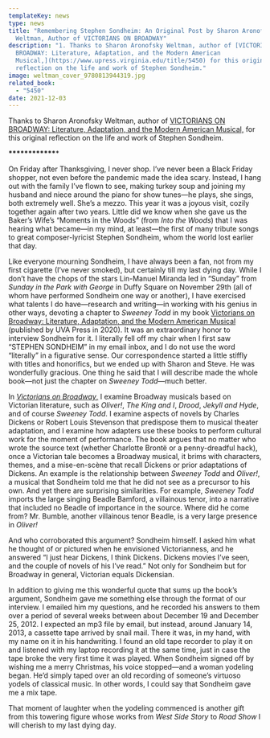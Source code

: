 ```yaml
---
templateKey: news
type: news
title: "Remembering Stephen Sondheim: An Original Post by Sharon Aronofsky
  Weltman, Author of VICTORIANS ON BROADWAY"
description: "1. Thanks to Sharon Aronofsky Weltman, author of [VICTORIANS ON
  BROADWAY: Literature, Adaptation, and the Modern American
  Musical,](https://www.upress.virginia.edu/title/5450) for this original
  reflection on the life and work of Stephen Sondheim."
image: weltman_cover_9780813944319.jpg
related_book:
  - "5450"
date: 2021-12-03
---
```

Thanks to Sharon Aronofsky Weltman, author of [VICTORIANS ON BROADWAY: Literature, Adaptation, and the Modern American Musical,](https://www.upress.virginia.edu/title/5450) for this original reflection on the life and work of Stephen Sondheim.

**\*\*\*\*\*\*\*\*\*\*\*\****

On Friday after Thanksgiving, I never shop. I’ve never been a Black Friday shopper, not even before the pandemic made the idea scary. Instead, I hang out with the family I’ve flown to see, making turkey soup and joining my husband and niece around the piano for show tunes—he plays, she sings, both extremely well. She’s a mezzo. This year it was a joyous visit, cozily together again after two years. Little did we know when she gave us the Baker’s Wife’s “Moments in the Woods” (from *Into the Woods*) that I was hearing what became—in my mind, at least—the first of many tribute songs to great composer-lyricist Stephen Sondheim, whom the world lost earlier that day.

Like everyone mourning Sondheim, I have always been a fan, not from my first cigarette (I’ve never smoked), but certainly till my last dying day. While I don’t have the chops of the stars Lin-Manuel Miranda led in “Sunday” from *Sunday in the Park with George* in Duffy Square on November 29th (all of whom have performed Sondheim one way or another), I have exercised what talents I do have—research and writing—in working with his genius in other ways, devoting a chapter to *Sweeney Todd* in my book [Victorians on Broadway: Literature, Adaptation, and the Modern American Musical](https://www.upress.virginia.edu/title/5450) (published by UVA Press in 2020). It was an extraordinary honor to interview Sondheim for it. I literally fell off my chair when I first saw “STEPHEN SONDHEIM” in my email inbox, and I do not use the word “literally” in a figurative sense. Our correspondence started a little stiffly with titles and honorifics, but we ended up with Sharon and Steve. He was wonderfully gracious. One thing he said that I will describe made the whole book—not just the chapter on *Sweeney Todd*—much better. 

In [*Victorians on Broadway*,](https://www.upress.virginia.edu/title/5450) I examine Broadway musicals based on Victorian literature, such as *Oliver!*, *The King and I*, *Drood*, *Jekyll and Hyde*, and of course *Sweeney Todd*. I examine aspects of novels by Charles Dickens or Robert Louis Stevenson that predispose them to musical theater adaptation, and I examine how adapters use these books to perform cultural work for the moment of performance. The book argues that no matter who wrote the source text (whether Charlotte Brontë or a penny-dreadful hack), once a Victorian tale becomes a Broadway musical, it brims with characters, themes, and a mise-en-scène that recall Dickens or prior adaptations of Dickens. An example is the relationship between *Sweeney Todd* and *Oliver!*, a musical that Sondheim told me that he did not see as a precursor to his own. And yet there are surprising similarities. For example, *Sweeney Todd* imports the large singing Beadle Bamford, a villainous tenor, into a narrative that included no Beadle of importance in the source. Where did he come from? Mr. Bumble, another villainous tenor Beadle, is a very large presence in *Oliver!*

And who corroborated this argument? Sondheim himself. I asked him what he thought of or pictured when he envisioned Victorianness, and he answered “I just hear Dickens, I think Dickens. Dickens movies I’ve seen, and the couple of novels of his I’ve read.” Not only for Sondheim but for Broadway in general, Victorian equals Dickensian.

In addition to giving me this wonderful quote that sums up the book’s argument, Sondheim gave me something else through the format of our interview. I emailed him my questions, and he recorded his answers to them over a period of several weeks between about December 19 and December 25, 2012. I expected an mp3 file by email, but instead, around January 14, 2013, a cassette tape arrived by snail mail. There it was, in my hand, with my name on it in his handwriting. I found an old tape recorder to play it on and listened with my laptop recording it at the same time, just in case the tape broke the very first time it was played. When Sondheim signed off by wishing me a merry Christmas, his voice stopped—and a woman yodeling began. He’d simply taped over an old recording of someone’s virtuoso yodels of classical music. In other words, I could say that Sondheim gave me a mix tape.

That moment of laughter when the yodeling commenced is another gift from this towering figure whose works from *West Side Story* to *Road Show* I will cherish to my last dying day.